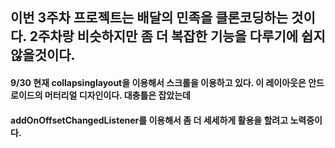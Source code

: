 ## 이번 3주차 프로젝트는 배달의 민족을 클론코딩하는 것이다. 2주차랑 비슷하지만 좀 더 복잡한 기능을 다루기에 쉽지 않을것이다.
#### 9/30 현재 collapsinglayout을 이용해서 스크롤을 이용하고 있다. 이 레이아웃은 안드로이드의 머터리얼 디자인이다. 대충틀은 잡았는데  
#### addOnOffsetChangedListener를 이용해서 좀 더 세세하게 활용을 할려고 노력중이다.
